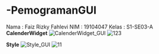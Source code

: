 # -PemogramanGUI
Nama  : Faiz Rizky Fahlevi
NIM   : 19104047
Kelas : S1-SE03-A
**CalenderWidget**
![CalenderWidget_GUI](https://user-images.githubusercontent.com/72422012/114349315-efc28d00-9b91-11eb-9a28-be856347f278.png)
![123](https://user-images.githubusercontent.com/72422012/114514478-8613b300-9c65-11eb-954f-e8b6b9ae11e5.png)

**Style**
![Style_GUI](https://user-images.githubusercontent.com/72422012/114349317-f0f3ba00-9b91-11eb-8d46-a0b01ff73eb9.png)
![11](https://user-images.githubusercontent.com/72422012/114514352-6086a980-9c65-11eb-8db5-6257b42fea96.png)



